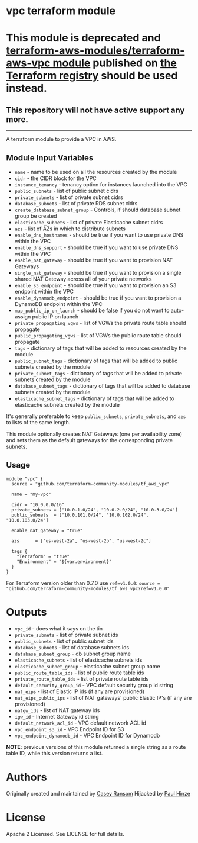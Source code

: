vpc terraform module
===========

# This module is deprecated and [terraform-aws-modules/terraform-aws-vpc module](https://github.com/terraform-aws-modules/terraform-aws-vpc) published on [the Terraform registry](https://registry.terraform.io/modules/terraform-aws-modules/vpc/aws) should be used instead.

## This repository will not have active support any more.

---

A terraform module to provide a VPC in AWS.


Module Input Variables
----------------------

- `name` - name to be used on all the resources created by the module
- `cidr` - the CIDR block for the VPC
- `instance_tenancy` - tenancy option for instances launched into the VPC
- `public_subnets` - list of public subnet cidrs
- `private_subnets` - list of private subnet cidrs
- `database_subnets` - list of private RDS subnet cidrs
- `create_database_subnet_group` - Controls, if should database subnet group be created
- `elasticache_subnets` - list of private Elasticache subnet cidrs
- `azs` - list of AZs in which to distribute subnets
- `enable_dns_hostnames` - should be true if you want to use private DNS within the VPC
- `enable_dns_support` - should be true if you want to use private DNS within the VPC
- `enable_nat_gateway` - should be true if you want to provision NAT Gateways
- `single_nat_gateway` - should be true if you want to provision a single shared NAT Gateway across all of your private networks
- `enable_s3_endpoint` - should be true if you want to provision an S3 endpoint within the VPC
- `enable_dynamodb_endpoint` - should be true if you want to provision a DynamoDB endpoint within the VPC
- `map_public_ip_on_launch` - should be false if you do not want to auto-assign public IP on launch
- `private_propagating_vgws` - list of VGWs the private route table should propagate
- `public_propagating_vgws` - list of VGWs the public route table should propagate
- `tags` - dictionary of tags that will be added to resources created by the module
- `public_subnet_tags` - dictionary of tags that will be added to public subnets created by the module
- `private_subnet_tags` - dictionary of tags that will be added to private subnets created by the module
- `database_subnet_tags` - dictionary of tags that will be added to database subnets created by the module
- `elasticache_subnet_tags` - dictionary of tags that will be added to elasticache subnets created by the module

It's generally preferable to keep `public_subnets`, `private_subnets`, and
`azs` to lists of the same length.

This module optionally creates NAT Gateways (one per availability zone) and sets them
as the default gateways for the corresponding private subnets.

Usage
-----

```hcl
module "vpc" {
  source = "github.com/terraform-community-modules/tf_aws_vpc"

  name = "my-vpc"

  cidr = "10.0.0.0/16"
  private_subnets = ["10.0.1.0/24", "10.0.2.0/24", "10.0.3.0/24"]
  public_subnets  = ["10.0.101.0/24", "10.0.102.0/24", "10.0.103.0/24"]

  enable_nat_gateway = "true"

  azs      = ["us-west-2a", "us-west-2b", "us-west-2c"]

  tags {
    "Terraform" = "true"
    "Environment" = "${var.environment}"
  }
}
```

For Terraform version older than 0.7.0 use `ref=v1.0.0`:
`source = "github.com/terraform-community-modules/tf_aws_vpc?ref=v1.0.0"`

Outputs
=======

 - `vpc_id` - does what it says on the tin
 - `private_subnets` - list of private subnet ids
 - `public_subnets` - list of public subnet ids
 - `database_subnets` - list of database subnets ids
 - `database_subnet_group` - db subnet group name
 - `elasticache_subnets` - list of elasticache subnets ids
 - `elasticache_subnet_group` - elasticache subnet group name
 - `public_route_table_ids` - list of public route table ids
 - `private_route_table_ids` - list of private route table ids
 - `default_security_group_id` - VPC default security group id string
 - `nat_eips` - list of Elastic IP ids (if any are provisioned)
 - `nat_eips_public_ips` - list of NAT gateways' public Elastic IP's (if any are provisioned)
 - `natgw_ids` - list of NAT gateway ids
 - `igw_id` - Internet Gateway id string
 - `default_network_acl_id` - VPC default network ACL id
 - `vpc_endpoint_s3_id` - VPC Endpoint ID for S3
 - `vpc_endpoint_dynamodb_id` - VPC Endpoint ID for Dynamodb

**NOTE**: previous versions of this module returned a single string as a route
table ID, while this version returns a list.

Authors
=======

Originally created and maintained by [Casey Ransom](https://github.com/cransom)
Hijacked by [Paul Hinze](https://github.com/phinze)

License
=======

Apache 2 Licensed. See LICENSE for full details.
